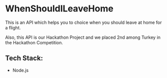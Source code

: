 # WhenShouldILeaveHome

This is an API which helps you to choice when you should leave at home for a flight.

Also, this API is our Hackathon Project and we placed 2nd among Turkey in the Hackathon Competition.

## Tech Stack:

- Node.js

